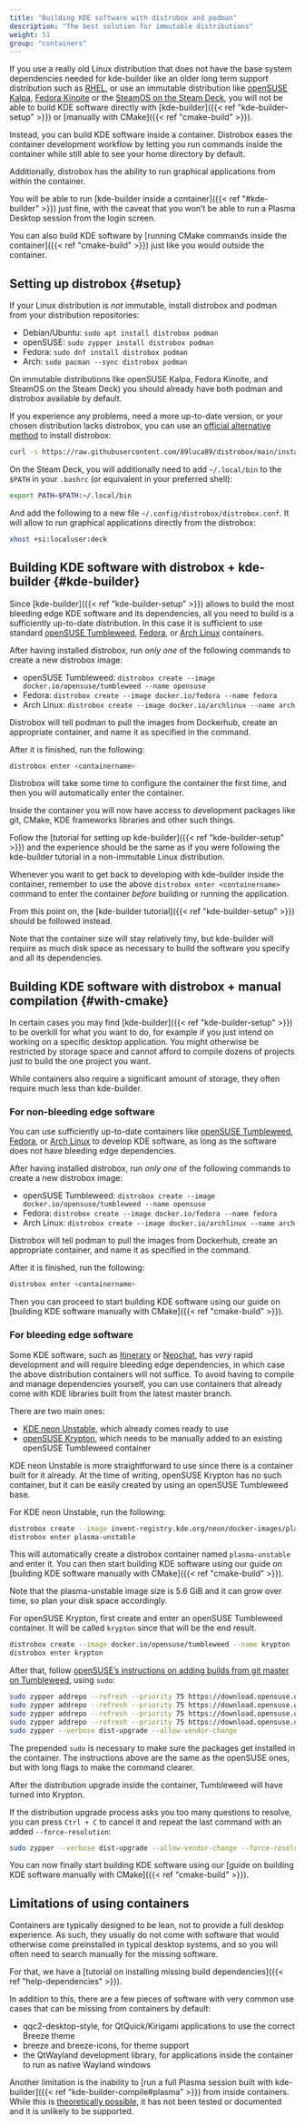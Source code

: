 ```yaml
---
title: "Building KDE software with distrobox and podman"
description: "The best solution for immutable distributions"
weight: 51
group: "containers"
---
```


If you use a really old Linux distribution that does not have the base system dependencies needed for kde-builder like an older long term support distribution such as [RHEL](https://www.redhat.com/en/technologies/linux-platforms/enterprise-linux), or use an immutable distribution like [openSUSE Kalpa](https://en.opensuse.org/Portal:Kalpa), [Fedora Kinoite](https://fedoraproject.org/atomic-desktops/kinoite/) or the [SteamOS on the Steam Deck](https://store.steampowered.com/steamdeck), you will not be able to build KDE software directly with [kde-builder]({{< ref "kde-builder-setup" >}}) or [manually with CMake]({{< ref "cmake-build" >}}).

Instead, you can build KDE software inside a container. Distrobox eases the container development workflow by letting you run commands inside the container while still able to see your home directory by default.

Additionally, distrobox has the ability to run graphical applications from within the container.

You will be able to run [kde-builder inside a container]({{< ref "#kde-builder" >}}) just fine, with the caveat that you won’t be able to run a Plasma Desktop session from the login screen.

You can also build KDE software by [running CMake commands inside the container]({{< ref "cmake-build" >}}) just like you would outside the container.

## Setting up distrobox {#setup}

If your Linux distribution is *not* immutable, install distrobox and podman from your distribution repositories:

* Debian/Ubuntu: `sudo apt install distrobox podman`
* openSUSE: `sudo zypper install distrobox podman`
* Fedora: `sudo dnf install distrobox podman`
* Arch: `sudo pacman --sync distrobox podman`

On immutable distributions like openSUSE Kalpa, Fedora Kinoite, and SteamOS on the Steam Deck) you should already have both podman and distrobox available by default.

If you experience any problems, need a more up-to-date version, or your chosen distribution lacks distrobox, you can use an [official alternative method](https://distrobox.it/#alternative-methods) to install distrobox:

```bash
curl -s https://raw.githubusercontent.com/89luca89/distrobox/main/install | sh -s -- --prefix ~/.local
```

On the Steam Deck, you will additionally need to add `~/.local/bin` to the `$PATH` in your `.bashrc` (or equivalent in your preferred shell):

```bash
export PATH=$PATH:~/.local/bin
```

And add the following to a new file `~/.config/distrobox/distrobox.conf`. It will allow to run graphical applications directly from the distrobox:

```bash
xhost +si:localuser:deck
```

## Building KDE software with distrobox + kde-builder {#kde-builder}

Since [kde-builder]({{< ref "kde-builder-setup" >}}) allows to build the most bleeding edge KDE software and its dependencies, all you need to build is a sufficiently up-to-date distribution. In this case it is sufficient to use standard [openSUSE Tumbleweed](https://hub.docker.com/r/opensuse/tumbleweed/), [Fedora](https://hub.docker.com/_/fedora/), or [Arch Linux](https://hub.docker.com/_/archlinux) containers.

After having installed distrobox, run *only one* of the following commands to create a new distrobox image:

* openSUSE Tumbleweed: `distrobox create --image docker.io/opensuse/tumbleweed --name opensuse`
* Fedora: `distrobox create --image docker.io/fedora --name fedora`
* Arch Linux: `distrobox create --image docker.io/archlinux --name arch`

Distrobox will tell podman to pull the images from Dockerhub, create an appropriate container, and name it as specified in the command.

After it is finished, run the following:

```bash
distrobox enter <containername>
```

Distrobox will take some time to configure the container the first time, and then you will automatically enter the container.

Inside the container you will now have access to development packages like git, CMake, KDE frameworks libraries and other such things.

Follow the [tutorial for setting up kde-builder]({{< ref "kde-builder-setup" >}}) and the experience should be the same as if you were following the kde-builder tutorial in a non-immutable Linux distribution.

Whenever you want to get back to developing with kde-builder inside the container, remember to use the above `distrobox enter <containername>` command to enter the container *before* building or running the application.

From this point on, the [kde-builder tutorial]({{< ref "kde-builder-setup" >}}) should be followed instead.

Note that the container size will stay relatively tiny, but kde-builder will require as much disk space as necessary to build the software you specify and all its dependencies.

## Building KDE software with distrobox + manual compilation {#with-cmake}

In certain cases you may find [kde-builder]({{< ref "kde-builder-setup" >}}) to be overkill for what you want to do, for example if you just intend on working on a specific desktop application. You might otherwise be restricted by storage space and cannot afford to compile dozens of projects just to build the one project you want.

While containers also require a significant amount of storage, they often require much less than kde-builder.

### For non-bleeding edge software

You can use sufficiently up-to-date containers like [openSUSE Tumbleweed](https://hub.docker.com/r/opensuse/tumbleweed/), [Fedora](https://hub.docker.com/_/fedora/), or [Arch Linux](https://hub.docker.com/_/archlinux) to develop KDE software, as long as the software does not have bleeding edge dependencies.

After having installed distrobox, run *only one* of the following commands to create a new distrobox image:

* openSUSE Tumbleweed: `distrobox create --image docker.io/opensuse/tumbleweed --name opensuse`
* Fedora: `distrobox create --image docker.io/fedora --name fedora`
* Arch Linux: `distrobox create --image docker.io/archlinux --name arch`

Distrobox will tell podman to pull the images from Dockerhub, create an appropriate container, and name it as specified in the command.

After it is finished, run the following:

```bash
distrobox enter <containername>
```

Then you can proceed to start building KDE software using our guide on [building KDE software manually with CMake]({{< ref "cmake-build" >}}).

### For bleeding edge software

Some KDE software, such as [Itinerary](https://apps.kde.org/itinerary/) or [Neochat](https://apps.kde.org/neochat/), has *very* rapid development and will require bleeding edge dependencies, in which case the above distribution containers will not suffice. To avoid having to compile and manage dependencies yourself, you can use containers that already come with KDE libraries built from the latest master branch.

There are two main ones:

* [KDE neon Unstable](https://community.kde.org/Neon/Containers), which already comes ready to use
* [openSUSE Krypton](https://en.opensuse.org/SDB:KDE_repositories), which needs to be manually added to an existing openSUSE Tumbleweed container

KDE neon Unstable is more straightforward to use since there is a container built for it already. At the time of writing, openSUSE Krypton has no such container, but it can be easily created by using an openSUSE Tumbleweed base.

For KDE neon Unstable, run the following:

```bash
distrobox create --image invent-registry.kde.org/neon/docker-images/plasma:unstable
distrobox enter plasma-unstable
```

This will automatically create a distrobox container named `plasma-unstable` and enter it. You can then start building KDE software using our guide on [building KDE software manually with CMake]({{< ref "cmake-build" >}}).

Note that the plasma-unstable image size is 5.6 GiB and it can grow over time, so plan your disk space accordingly.

For openSUSE Krypton, first create and enter an openSUSE Tumbleweed container. It will be called `krypton` since that will be the end result.

```bash
distrobox create --image docker.io/opensuse/tumbleweed --name krypton
distrobox enter krypton
```

After that, follow [openSUSE’s instructions on adding builds from git master on Tumbleweed](https://en.opensuse.org/SDB:KDE_repositories#Adding_these_repos_to_an_existing_installation), using `sudo`:

```bash
sudo zypper addrepo --refresh --priority 75 https://download.opensuse.org/repositories/KDE:/Unstable:/Qt/openSUSE_Tumbleweed/ KDE:Unstable:Qt
sudo zypper addrepo --refresh --priority 75 https://download.opensuse.org/repositories/KDE:/Unstable:/Frameworks/openSUSE_Factory/ KDE:Unstable:Frameworks
sudo zypper addrepo --refresh --priority 75 https://download.opensuse.org/repositories/KDE:/Unstable:/Applications/KDE_Unstable_Frameworks_openSUSE_Factory/ KDE:Unstable:Applications
sudo zypper addrepo --refresh --priority 75 https://download.opensuse.org/repositories/KDE:/Unstable:/Extra/KDE_Unstable_Frameworks_openSUSE_Factory/ KDE:Unstable:Extra
sudo zypper --verbose dist-upgrade --allow-vendor-change
```

The prepended `sudo` is necessary to make sure the packages get installed in the container. The instructions above are the same as the openSUSE ones, but with long flags to make the command clearer.

After the distribution upgrade inside the container, Tumbleweed will have turned into Krypton.

If the distribution upgrade process asks you too many questions to resolve, you can press `Ctrl + C` to cancel it and repeat the last command with an added `--force-resolution`:

```bash
sudo zypper --verbose dist-upgrade --allow-vendor-change --force-resolution
```

You can now finally start building KDE software using our [guide on building KDE software manually with CMake]({{< ref "cmake-build" >}}).

## Limitations of using containers

Containers are typically designed to be lean, not to provide a full desktop experience. As such, they usually do not come with software that would otherwise come preinstalled in typical desktop systems, and so you will often need to search manually for the missing software.

For that, we have a [tutorial on installing missing build dependencies]({{< ref "help-dependencies" >}}).

In addition to this, there are a few pieces of software with very common use cases that can be missing from containers by default:

* qqc2-desktop-style, for QtQuick/Kirigami applications to use the correct Breeze theme
* breeze and breeze-icons, for theme support
* the QtWayland development library, for applications inside the container to run as native Wayland windows

Another limitation is the inability to [run a full Plasma session built with kde-builder]({{< ref "kde-builder-compile#plasma" >}}) from inside containers. While this is [theoretically possible](https://distrobox.it/posts/run_latest_gnome_kde_on_distrobox/), it has not been tested or documented and it is unlikely to be supported.
